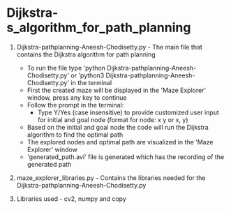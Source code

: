 # Dijkstra-s_algorithm_for_path_planning

1. Dijkstra-pathplanning-Aneesh-Chodisetty.py - The main file that contains the Dijkstra algorithm for path planning
	- To run the file type 'python Dijkstra-pathplanning-Aneesh-Chodisetty.py' or 'python3 Dijkstra-pathplanning-Aneesh-Chodisetty.py' in the terminal
	- First the created maze will be displayed in the 'Maze Explorer' window, press any key to continue
	- Follow the prompt in the terminal:
		- Type Y/Yes (case insensitive) to provide customized user input for initial and goal node (format for node: x y or x, y)
	- Based on the initial and goal node the code will run the Dijkstra algorithm to find the optimal path
	- The explored nodes and optimal path are visualized in the 'Maze Explorer' window
	- 'generated_path.avi' file is generated which has the recording of the generated path

2. maze_explorer_libraries.py - Contains the libraries needed for the Dijkstra-pathplanning-Aneesh-Chodisetty.py

3. Libraries used - cv2, numpy and copy
